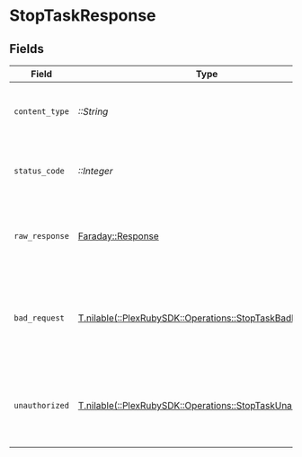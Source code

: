 # StopTaskResponse


## Fields

| Field                                                                                                         | Type                                                                                                          | Required                                                                                                      | Description                                                                                                   |
| ------------------------------------------------------------------------------------------------------------- | ------------------------------------------------------------------------------------------------------------- | ------------------------------------------------------------------------------------------------------------- | ------------------------------------------------------------------------------------------------------------- |
| `content_type`                                                                                                | *::String*                                                                                                    | :heavy_check_mark:                                                                                            | HTTP response content type for this operation                                                                 |
| `status_code`                                                                                                 | *::Integer*                                                                                                   | :heavy_check_mark:                                                                                            | HTTP response status code for this operation                                                                  |
| `raw_response`                                                                                                | [Faraday::Response](https://www.rubydoc.info/gems/faraday/Faraday/Response)                                   | :heavy_check_mark:                                                                                            | Raw HTTP response; suitable for custom response parsing                                                       |
| `bad_request`                                                                                                 | [T.nilable(::PlexRubySDK::Operations::StopTaskBadRequest)](../../models/operations/stoptaskbadrequest.md)     | :heavy_minus_sign:                                                                                            | Bad Request - A parameter was not specified, or was specified incorrectly.                                    |
| `unauthorized`                                                                                                | [T.nilable(::PlexRubySDK::Operations::StopTaskUnauthorized)](../../models/operations/stoptaskunauthorized.md) | :heavy_minus_sign:                                                                                            | Unauthorized - Returned if the X-Plex-Token is missing from the header or query.                              |